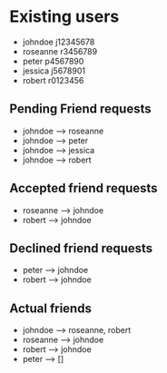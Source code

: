 # Existing users

* johndoe j12345678
* roseanne r3456789
* peter p4567890
* jessica j5678901
* robert r0123456

## Pending Friend requests 
* johndoe --> roseanne
* johndoe --> peter
* johndoe --> jessica
* johndoe --> robert

## Accepted friend requests
* roseanne --> johndoe
* robert --> johndoe

## Declined friend requests
* peter --> johndoe
* robert --> johndoe

## Actual friends
* johndoe --> roseanne, robert
* roseanne --> johndoe
* robert --> johndoe
* peter --> []